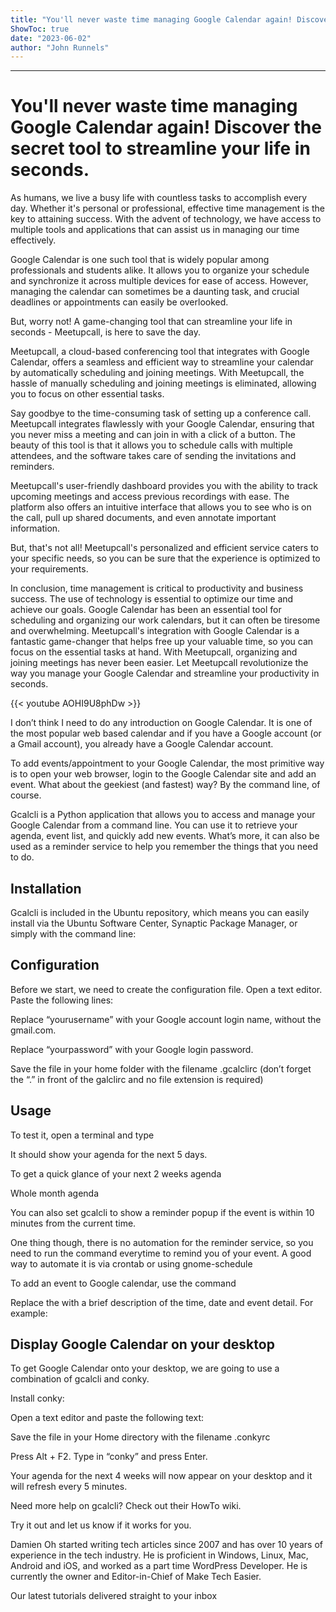 ```yaml
---
title: "You'll never waste time managing Google Calendar again! Discover the secret tool to streamline your life in seconds."
ShowToc: true 
date: "2023-06-02"
author: "John Runnels"
---
```

*****
# You'll never waste time managing Google Calendar again! Discover the secret tool to streamline your life in seconds.

As humans, we live a busy life with countless tasks to accomplish every day. Whether it's personal or professional, effective time management is the key to attaining success. With the advent of technology, we have access to multiple tools and applications that can assist us in managing our time effectively.

Google Calendar is one such tool that is widely popular among professionals and students alike. It allows you to organize your schedule and synchronize it across multiple devices for ease of access. However, managing the calendar can sometimes be a daunting task, and crucial deadlines or appointments can easily be overlooked.

But, worry not! A game-changing tool that can streamline your life in seconds - Meetupcall, is here to save the day.

Meetupcall, a cloud-based conferencing tool that integrates with Google Calendar, offers a seamless and efficient way to streamline your calendar by automatically scheduling and joining meetings. With Meetupcall, the hassle of manually scheduling and joining meetings is eliminated, allowing you to focus on other essential tasks.

Say goodbye to the time-consuming task of setting up a conference call. Meetupcall integrates flawlessly with your Google Calendar, ensuring that you never miss a meeting and can join in with a click of a button. The beauty of this tool is that it allows you to schedule calls with multiple attendees, and the software takes care of sending the invitations and reminders.

Meetupcall's user-friendly dashboard provides you with the ability to track upcoming meetings and access previous recordings with ease. The platform also offers an intuitive interface that allows you to see who is on the call, pull up shared documents, and even annotate important information.

But, that's not all! Meetupcall's personalized and efficient service caters to your specific needs, so you can be sure that the experience is optimized to your requirements.

In conclusion, time management is critical to productivity and business success. The use of technology is essential to optimize our time and achieve our goals. Google Calendar has been an essential tool for scheduling and organizing our work calendars, but it can often be tiresome and overwhelming. Meetupcall's integration with Google Calendar is a fantastic game-changer that helps free up your valuable time, so you can focus on the essential tasks at hand. With Meetupcall, organizing and joining meetings has never been easier. Let Meetupcall revolutionize the way you manage your Google Calendar and streamline your productivity in seconds.

{{< youtube AOHI9U8phDw >}} 



I don’t think I need to do any introduction on Google Calendar. It is one of the most popular web based calendar and if you have a Google account (or a Gmail account), you already have a Google Calendar account. 
 
To add events/appointment to your Google Calendar, the most primitive way is to open your web browser, login to the Google Calendar site and add an event. What about the geekiest (and fastest) way? By the command line, of course.
 
Gcalcli is a Python application that allows you to access and manage your Google Calendar from a command line. You can use it to retrieve your agenda, event list, and quickly add new events. What’s more, it can also be used as a reminder service to help you remember the things that you need to do.

 
## Installation
 
Gcalcli is included in the Ubuntu repository, which means you can easily install via the Ubuntu Software Center, Synaptic Package Manager, or simply with the command line:
 
## Configuration
 
Before we start, we need to create the configuration file. Open a text editor. Paste the following lines: 
 
Replace “yourusername” with your Google account login name, without the gmail.com.
 
Replace “yourpassword” with your Google login password.
 
Save the file in your home folder with the filename .gcalclirc (don’t forget the “.” in front of the galclirc and no file extension is required)
 
## Usage
 
To test it, open a terminal and type
 

 
It should show your agenda for the next 5 days.
 
To get a quick glance of your next 2 weeks agenda
 
Whole month agenda
 
You can also set gcalcli to show a reminder popup if the event is within 10 minutes from the current time.
 
One thing though, there is no automation for the reminder service, so you need to run the command everytime to remind you of your event. A good way to automate it is via crontab or using gnome-schedule
 
To add an event to Google calendar, use the command
 
Replace the <event> with a brief description of the time, date and event detail. For example:
 
## Display Google Calendar on your desktop
 
To get Google Calendar onto your desktop, we are going to use a combination of gcalcli and conky.
 
Install conky:
 
Open a text editor and paste the following text:
 
Save the file in your Home directory with the filename .conkyrc
 
Press Alt + F2. Type in “conky” and press Enter.
 
Your agenda for the next 4 weeks will now appear on your desktop and it will refresh every 5 minutes. 
 
Need more help on gcalcli? Check out their HowTo wiki. 
 
Try it out and let us know if it works for you.
 
Damien Oh started writing tech articles since 2007 and has over 10 years of experience in the tech industry. He is proficient in Windows, Linux, Mac, Android and iOS, and worked as a part time WordPress Developer. He is currently the owner and Editor-in-Chief of Make Tech Easier.
 
Our latest tutorials delivered straight to your inbox




